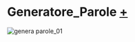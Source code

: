 # Generatore_Parole [+](https://editor.p5js.org/lucrezia1234/full/Soax7L5tN)

![genera parole_01](https://user-images.githubusercontent.com/79698027/122658196-b5193a00-d16a-11eb-8d5a-9fcdf2e1963f.JPG)

